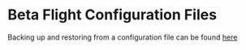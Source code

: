 # Beta Flight Configuration Files

Backing up and restoring from a configuration file can be found [here](https://oscarliang.com/backup-restore-betaflight-config/#:~:text=Connect%20to%20Betaflight%20Configurator%2C%20go,select%20the%20backed%20up%20file.)
